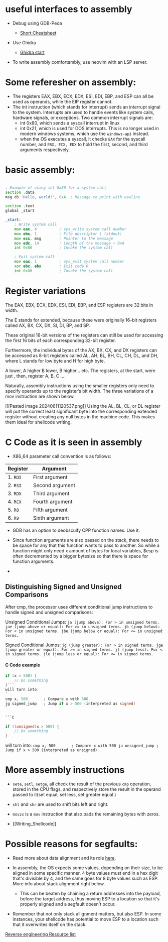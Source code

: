 # useful interfaces to assembly
- Debug using GDB-Peda
    - [Short Cheatsheet](https://github.com/nnamon/linux-exploitation-course/blob/master/lessons/3_intro_to_tools/lessonplan.md)

- Use Ghidra
    - [Ghidra start](https://guyinatuxedo.github.io/02-intro_tooling/ghidra/index.html) 
- To write assembly comfortambly, use neovim with an LSP server.


# Some referesher on assembly: 
 - The registers EAX, EBX, ECX, EDX, ESI, EDI, EBP, and ESP can all be used as operands, while the EIP register cannot.
- The int instruction (which stands for interrupt) sends an interrupt signal to the system. Interrupts are used to handle events like system calls, hardware signals, or exceptions. Two common interrupt signals are:
    - int 0x80, which sends a syscall interrupt in linux
    - int 0x21, which is used for DOS interrupts. This is no longer used in modern windows systems, which use the `windows-api` instead.
    - when the OS executes a syscall, it checks `EAX` for the syscall number, and `EBX, ECX, EDX` to hold the first, second, and third arguments respectively.
# basic assembly:
```asm

; Example of using int 0x80 for a system call
section .data
msg db 'Hello, world!', 0xA  ; Message to print with newline

section .text
global _start

_start:
    ; Write system call
    mov eax, 4          ; sys_write system call number
    mov ebx, 1          ; File descriptor 1 (stdout)
    mov ecx, msg        ; Pointer to the message
    mov edx, 14         ; Length of the message + 0xA
    int 0x80            ; Invoke the system call

    ; Exit system call
    mov eax, 1          ; sys_exit system call number
    xor ebx, ebx        ; Exit code 0
    int 0x80            ; Invoke the system call
```

# Register variations

The EAX, EBX, ECX, EDX, ESI, EDI, EBP, and ESP registers are 32 bits in width. 

The E stands for extended, because these were originally 16-bit registers called AX, BX, CX, DX, SI, DI, BP, and SP.

These original 16-bit versions of the registers can still be used for accessing the first 16 bits of each corresponding 32-bit register.

Furthermore, the individual bytes of the AX, BX, CX, and DX registers can be accessed as 8-bit registers called AL, AH, BL, BH, CL, CH, DL, and DH, where L stands for low byte and H for high byte.

A lower, A higher
B lower, B higher... etc. The registers, at the start, were just , then, register A, B, C ....

Naturally, assembly instructions using the smaller registers only need to specify operands up to the register’s bit width. The three variations of a mov instruction are shown below.

![[Pasted image 20240611120537.png]]
Using the AL, BL, CL, or DL register will put the correct least significant
byte into the corresponding extended register without creating any null bytes in the machine code. This makes them ideal for shellcode writing.
# C Code as it is seen in assembly
- X86_64 parameter call convention is as follows: 

| Register | Argument|
|----------|----------|
| 1. `RDI`    | First argument|
| 2. `RSI`    | Second argument|
| 3. `RDX`    | Third argument |
| 4. `RCX`    | Fourth argument|
| 5. `R8`     | Fifth argument |
| 6. `R9`     | Sixth argument |

- GDB has an option to deobscuify CPP function names. Use it.

- Since function arguments are also passed on the stack, there needs to be space for any that this function wants to pass to another.  So while a function might only need x amount of bytes for local variables, $esp is often decremented by a bigger bytesize so that there is space for function arguments.
- 


## Distinguishing Signed and Unsigned Comparisons

After cmp, the processor uses different conditional jump instructions to handle signed and unsigned comparisons:

Unsigned Conditional Jumps:
`
ja (jump above): For > in unsigned terms.
jae (jump above or equal): For >= in unsigned terms.
jb (jump below): For < in unsigned terms.
jbe (jump below or equal): For <= in unsigned terms.
`

Signed Conditional Jumps:
`
jg (jump greater): For > in signed terms.
jge (jump greater or equal): For >= in signed terms.
jl (jump less): For < in signed terms.
jle (jump less or equal): For <= in signed terms.
`
#### C Code example
```c
if (x > 500) {
    // Do something
}```
will turn into: 
`
cmp x, 500       ; Compare x with 500
jg signed_jump   ; Jump if x > 500 (interpreted as signed)
`

```C

if ((unsigned)x > 500) {
    // Do something
}

```
will turn into:
`
cmp x, 500       ; Compare x with 500
ja unsigned_jump ; Jump if x > 500 (interpreted as unsigned)
`


# More assembly instructions

- `sete`, `setl`, `setge`, all check the result of the previous `cmp` operation, stored in the CPU flags, and respectively store the result in the operand passed to it(set equal, set less, set greater equal )
- `shl` and `shr` are used to shift bits left and right. 
- `movzx` is a `mov` instruction that also pads the remaining bytes with zeros. 

- [[Writing_Shellcode]]

# Possible reasons for segfaults:
- Read more about data alignment and its role [here](Data_alignment).

- In assembly, the OS expects some values, depending on their size, to be aligned in some specific manner. 4 byte values must end in a hex digit that's divisible by 4, and the same goes for 8 byte values such as ESP. More info about stack alignment right below.  
	- This can be beaten by chaining a return addresses into the payload, before the target address, thus moving ESP to a location so that it's properly aligned and a segfault doesn't occur.

- Remember that not only stack allignment matters, but also ESP. In some instances, your shellcode has potential to move ESP to a location such that it overwrites itself on the stack. 




[Reverse engineering Resource list](https://gist.github.com/DtxdF/9c9297945bd7165c53b264ec597a9c39)

